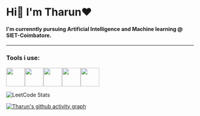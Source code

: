 # Hi👋 I'm **Tharun**❤️
#### I'm currenntly pursuing **Artificial Intelligence and Machine learning** @  **SIET-Coimbatore.**

* **
### Tools i use:
<img height="50" width="50" src="https://img.icons8.com/color/48/000000/visual-studio-code-2019.png"/><img height="50" width="50" src="https://img.icons8.com/color/48/000000/pycharm.png"/><img height="50" width="50" src="https://img.icons8.com/dusk/64/000000/anaconda.png"/><img height="50" src="https://img.icons8.com/color/480/null/notion--v1.png" /><img height="50" width="50" src="https://img.icons8.com/color/48/000000/figma--v1.png"/>


![LeetCode Stats](https://leetcard.jacoblin.cool/Tharun07-_?theme=radical&font=Miltonian%20Tattoo)

[![Tharun's github activity graph](https://github-readme-activity-graph.vercel.app/graph?username=Tharun-221507&bg_color=0d1117&color=58a6ff&line=1f6feb&point=00ff2a&area=true&hide_border=true)](https://github.com/ashutosh00710/github-readme-activity-graph)
